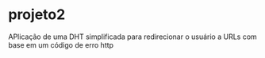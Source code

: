 # projeto2
APlicação de uma DHT simplificada para redirecionar o usuário a URLs com base em um código de erro http
